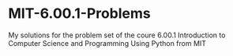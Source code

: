 # MIT-6.00.1-Problems
My solutions for the problem set of the coure 6.00.1 Introduction to Computer Science and Programming Using Python from MIT
